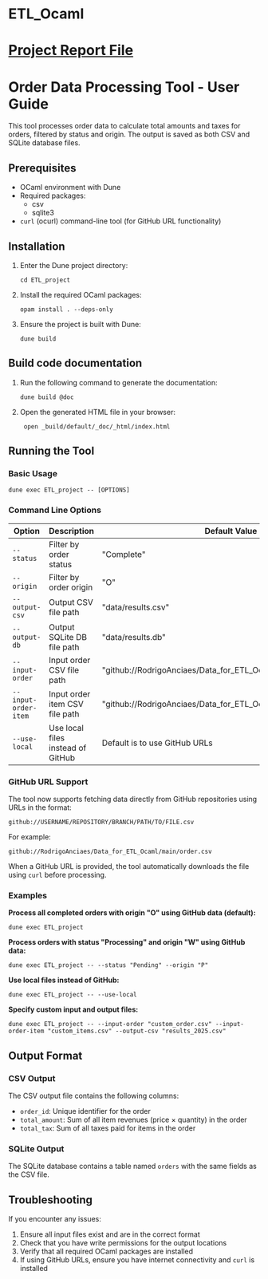 # ETL_Ocaml

# [Project Report File](ETL_Relatorio.pdf)
# Order Data Processing Tool - User Guide

This tool processes order data to calculate total amounts and taxes for orders, filtered by status and origin. The output is saved as both CSV and SQLite database files.

## Prerequisites

- OCaml environment with Dune
- Required packages:
  - csv
  - sqlite3
- `curl` (ocurl) command-line tool (for GitHub URL functionality)

## Installation

1. Enter the Dune project directory:
   ```
   cd ETL_project
   ```

2. Install the required OCaml packages:
   ```
   opam install . --deps-only
   ```

3. Ensure the project is built with Dune:
   ```
   dune build
   ```

## Build code documentation

1. Run the following command to generate the documentation:
   ```
   dune build @doc
   ```

2. Open the generated HTML file in your browser:
   ``` 
    open _build/default/_doc/_html/index.html
    ```

## Running the Tool

### Basic Usage

```
dune exec ETL_project -- [OPTIONS]
```

### Command Line Options

| Option | Description | Default Value |
|--------|-------------|---------------|
| `--status` | Filter by order status | "Complete" |
| `--origin` | Filter by order origin | "O" |
| `--output-csv` | Output CSV file path | "data/results.csv" |
| `--output-db` | Output SQLite DB file path | "data/results.db" |
| `--input-order` | Input order CSV file path | "github://RodrigoAnciaes/Data_for_ETL_Ocaml/main/order.csv" |
| `--input-order-item` | Input order item CSV file path | "github://RodrigoAnciaes/Data_for_ETL_Ocaml/main/order_item.csv" |
| `--use-local` | Use local files instead of GitHub | Default is to use GitHub URLs |

### GitHub URL Support

The tool now supports fetching data directly from GitHub repositories using URLs in the format:
```
github://USERNAME/REPOSITORY/BRANCH/PATH/TO/FILE.csv
```

For example:
```
github://RodrigoAnciaes/Data_for_ETL_Ocaml/main/order.csv
```

When a GitHub URL is provided, the tool automatically downloads the file using `curl` before processing.

### Examples

**Process all completed orders with origin "O" using GitHub data (default):**
```
dune exec ETL_project
```

**Process orders with status "Processing" and origin "W" using GitHub data:**
```
dune exec ETL_project -- --status "Pending" --origin "P"
```

**Use local files instead of GitHub:**
```
dune exec ETL_project -- --use-local
```

**Specify custom input and output files:**
```
dune exec ETL_project -- --input-order "custom_order.csv" --input-order-item "custom_items.csv" --output-csv "results_2025.csv"
```

## Output Format

### CSV Output
The CSV output file contains the following columns:
- `order_id`: Unique identifier for the order
- `total_amount`: Sum of all item revenues (price × quantity) in the order
- `total_tax`: Sum of all taxes paid for items in the order

### SQLite Output
The SQLite database contains a table named `orders` with the same fields as the CSV file.

## Troubleshooting

If you encounter any issues:
1. Ensure all input files exist and are in the correct format
2. Check that you have write permissions for the output locations
3. Verify that all required OCaml packages are installed
4. If using GitHub URLs, ensure you have internet connectivity and `curl` is installed
